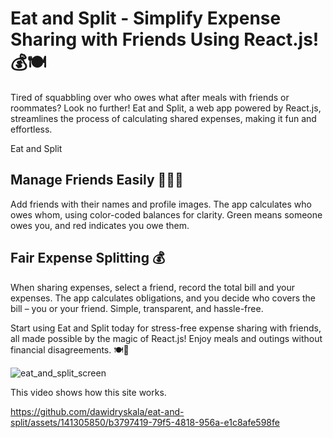 # Eat and Split - Simplify Expense Sharing with Friends Using React.js! 💰🍽️

Tired of squabbling over who owes what after meals with friends or roommates? Look no further! Eat and Split, a web app powered by React.js, streamlines the process of calculating shared expenses, making it fun and effortless.

Eat and Split

## Manage Friends Easily 🧑‍🤝‍🧑

Add friends with their names and profile images. The app calculates who owes whom, using color-coded balances for clarity. Green means someone owes you, and red indicates you owe them.

## Fair Expense Splitting 💰

When sharing expenses, select a friend, record the total bill and your expenses. The app calculates obligations, and you decide who covers the bill – you or your friend. Simple, transparent, and hassle-free.

Start using Eat and Split today for stress-free expense sharing with friends, all made possible by the magic of React.js! Enjoy meals and outings without financial disagreements. 🍽️💸

![eat_and_split_screen](https://github.com/dawidryskala/eat-and-split/assets/141305850/048b5c19-a229-4daa-97e4-9e32ab8f8305)

This video shows how this site works.

https://github.com/dawidryskala/eat-and-split/assets/141305850/b3797419-79f5-4818-956a-e1c8afe598fe
